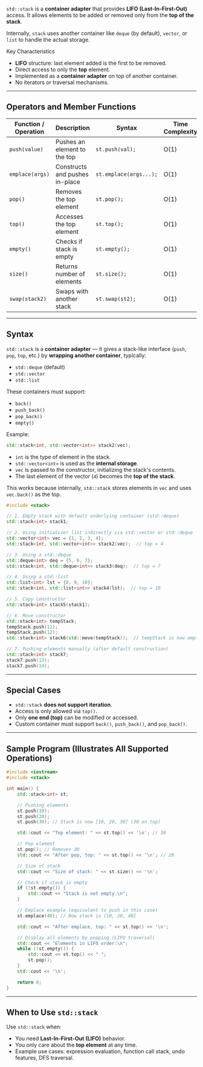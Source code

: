`std::stack` is a **container adapter** that provides **LIFO (Last-In-First-Out)** access. It allows elements to be added or removed only from the **top of the stack**.

Internally, `stack` uses another container like `deque` (by default), `vector`, or `list` to handle the actual storage.

Key Characteristics
- **LIFO** structure: last element added is the first to be removed.
- Direct access to only the **top** element.
- Implemented as a **container adapter** on top of another container.
- No iterators or traversal mechanisms.

---
## Operators and Member Functions

|Function / Operation|Description|Syntax|Time Complexity|Example|
|---|---|---|---|---|
|`push(value)`|Pushes an element to the top|`st.push(val);`|O(1)|`st.push(10);`|
|`emplace(args)`|Constructs and pushes in-place|`st.emplace(args...);`|O(1)|`st.emplace(5);`|
|`pop()`|Removes the top element|`st.pop();`|O(1)||
|`top()`|Accesses the top element|`st.top();`|O(1)|`int x = st.top();`|
|`empty()`|Checks if stack is empty|`st.empty();`|O(1)||
|`size()`|Returns number of elements|`st.size();`|O(1)||
|`swap(stack2)`|Swaps with another stack|`st.swap(st2);`|O(1)||

---
## Syntax

`std::stack` is a **container adapter** — it gives a stack-like interface (`push`, `pop`, `top`, etc.) by **wrapping another container**, typically:
- `std::deque` (default)
- `std::vector`
- `std::list`

These containers must support:
- `back()`
- `push_back()`
- `pop_back()`
- `empty()`

Example:

```cpp
std::stack<int, std::vector<int>> stack2(vec);
```

- `int` is the type of element in the stack.
- `std::vector<int>` is used as the **internal storage**.
- `vec` is passed to the constructor, initializing the stack's contents.
- The last element of the vector (`4`) becomes the **top of the stack**.

This works because internally, `std::stack` stores elements in `vec` and uses `vec.back()` as the top.


```cpp
#include <stack>

// 1. Empty stack with default underlying container (std::deque)
std::stack<int> stack1;

// 2. Using initializer list indirectly via std::vector or std::deque
std::vector<int> vec = {1, 2, 3, 4};
std::stack<int, std::vector<int>> stack2(vec);  // top = 4

// 3. Using a std::deque
std::deque<int> deq = {5, 6, 7};
std::stack<int, std::deque<int>> stack3(deq);  // top = 7

// 4. Using a std::list
std::list<int> lst = {8, 9, 10};
std::stack<int, std::list<int>> stack4(lst);  // top = 10

// 5. Copy constructor
std::stack<int> stack5(stack1);

// 6. Move constructor
std::stack<int> tempStack;
tempStack.push(11);
tempStack.push(12);
std::stack<int> stack6(std::move(tempStack));  // tempStack is now empty

// 7. Pushing elements manually (after default construction)
std::stack<int> stack7;
stack7.push(13);
stack7.push(14);
```


---
## Special Cases

- `std::stack` **does not support iteration**.
- Access is only allowed via `top()`.
- Only **one end (top)** can be modified or accessed.
- Custom container must support `back()`, `push_back()`, and `pop_back()`.

---
## Sample Program (Illustrates All Supported Operations)

```cpp
#include <iostream>
#include <stack>

int main() {
    std::stack<int> st;

    // Pushing elements
    st.push(10);
    st.push(20);
    st.push(30); // Stack is now [10, 20, 30] (30 on top)

    std::cout << "Top element: " << st.top() << '\n'; // 30

    // Pop element
    st.pop(); // Removes 30
    std::cout << "After pop, top: " << st.top() << '\n'; // 20

    // Size of stack
    std::cout << "Size of stack: " << st.size() << '\n';

    // Check if stack is empty
    if (!st.empty()) {
        std::cout << "Stack is not empty.\n";
    }

    // Emplace example (equivalent to push in this case)
    st.emplace(40); // Now stack is [10, 20, 40]

    std::cout << "After emplace, top: " << st.top() << '\n';

    // Display all elements by popping (LIFO traversal)
    std::cout << "Elements in LIFO order:\n";
    while (!st.empty()) {
        std::cout << st.top() << " ";
        st.pop();
    }
    std::cout << '\n';

    return 0;
}
```


---
## When to Use `std::stack`

Use `std::stack` when:
- You need **Last-In-First-Out (LIFO)** behavior.
- You only care about the **top element** at any time.
- Example use cases: expression evaluation, function call stack, undo features, DFS traversal.
